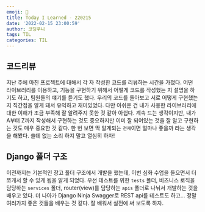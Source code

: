 ```yaml
---
emoji: 🦖
title: Today I Learned - 220215
date: '2022-02-15 23:00:59'
author: 코딩쿠니
tags: TIL 
categories: TIL
---
```


## 코드리뷰
지난 주에 마친 프로젝트에 대해서 각 자 작성한 코드를 리뷰하는 시간을 가졌다. 어떤 라이브러리를 이용하고, 기능을 구현하기 위해서 어떻게 코드를 작성했는 지 설명을 하기도 하고, 팀원들의 얘기를 듣기도 했다. 우리의 코드를 돌아보고 서로 어떻게 구현했는 지 직간접을 알게 돼서 유익하고 재미있었다. 다만 아쉬운 건 내가 사용한 라이브러리에 대한 이해가 조금 부족해 잘 알려주지 못한 것 같아 아쉽다. 계속 드는 생각이지만, 내가 A부터 Z까지 작성해서 구현하는 것도 중요하지만 이미 잘 되어있는 것을 잘 알고 구현하는 것도 매우 중요한 것 같다. 한 번 보면 딱 알게되는 `천재`이면 얼마나 좋을까 라는 생각을 해봤다. 쓸데 없는 소리 하지 말고 열심히 하자!

## Django 폴더 구조
이전까지는 기본적인 장고 폴더 구조에서 개발을 했는데, 이번 심화 수업을 들으면서 더 쪼개서 할 수 있게 됨을 알게 되었다. 우선 테스트를 위한 `tests` 폴더, 비즈니스 로직을 담당하는 `services` 폴더, router(view)를 담당하는 `apis` 폴더로 나눠서 개발하는 것을 배우고 있다. 더 나아가 Django Ninja Swagger로 REST api를 테스트도 하고... 정말 여러가지 좋은 것들을 배우는 것 같다. 잘 배워서 실전에 써 보도록 하자.

```toc
```